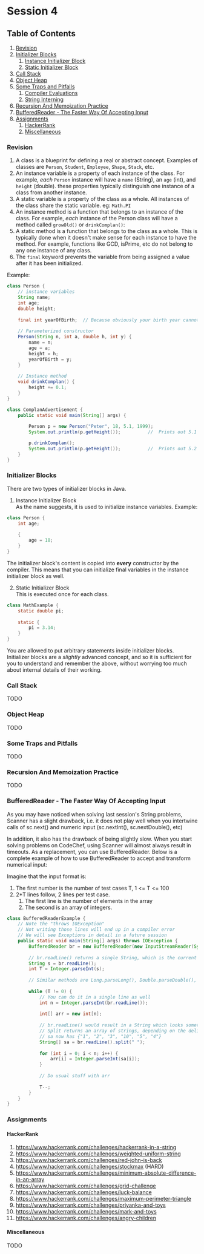 # Session 4

## Table of Contents
1. [Revision](#session3-revise)
2. [Initializer Blocks](#initializer)
    1. [Instance Initializer Block](#instance-initializer)
    2. [Static Initializer Block](#static-initializer)
2. [Call Stack](#call-stack)
3. [Object Heap](#object-heap)
4. [Some Traps and Pitfalls](#traps)
	1. [Compiler Evaluations](#compiler)
	2. [String Interning](#string-intern)
5. [Recursion And Memoization Practice](#recursion)
6. [BufferedReader - The Faster Way Of Accepting Input](#buffered-reader)
6. [Assignments](#assignments)
    1. [HackerRank](#hackerrank)
    2. [Miscellaneous](#miscellaneous)

### <a name="session3-revise"></a>Revision

1. A class is a blueprint for defining a real or abstract concept. Examples of classes are `Person`, `Student`, `Employee`, `Shape`, `Stack`, etc.
2. An instance variable is a property of each instance of the class. For example, _each_ `Person` instance will have a `name` (String), an `age` (int), and `height` (double). these properties typically distinguish one instance of a class from another instance.
3. A static variable is a property of the class as a whole. All instances of the class share the static variable. eg: `Math.PI`
4. An instance method is a function that belongs to an instance of the class. For example, _each_ instance of the Person class will have a method called `growOld()` or `drinkComplan()`:
5. A static method is a function that belongs to the class as a whole. This is typically done when it doesn't make sense for each instance to have the method. For example, functions like GCD, isPrime, etc do not belong to any one instance of any class.
6. The `final` keyword prevents the variable from being assigned a value after it has been initialized.

Example:

```java
class Person {
	// instance variables
	String name;
	int age;
	double height;
	
	final int yearOfBirth;	// Because obviously your birth year cannot change
	
	// Parameterized constructor
	Person(String n, int a, double h, int y) {
		name = n;
		age = a;
		height = h;
		yearOfBirth = y;
	}
	
	// Instance method
	void drinkComplan() {
		height += 0.1;
	}
}

class ComplanAdvertisement {
	public static void main(String[] args) {
	
		Person p = new Person("Peter", 18, 5.1, 1999);
		System.out.println(p.getHeight());			//	Prints out 5.1

		p.drinkComplan();
		System.out.println(p.getHeight());			//	Prints out 5.2
	}
}
```

### <a name="initializer"></a>Initializer Blocks
There are two types of initializer blocks in Java.

1. Instance Initializer Block  
As the name suggests, it is used to initialize instance variables.
Example:

```java
class Person {
	int age;
	
	{
		age = 18;
	}
}
```

The initializer block's content is copied into **every** constructor by the compiler. This means that you can initialize final variables in the instance initializer block as well. 

2. Static Initializer Block  
This is executed once for each class.

```java
class MathExample {
	static double pi;
	
	static {
		pi = 3.14;
	}
}
```

You are allowed to put arbitrary statements inside initializer blocks.
Initializer blocks are a _slightly_ advanced concept, and so it is sufficient for you to understand and remember the above, without worrying too much about internal details of their working.

### <a name="call-stack"></a>Call Stack

TODO

### <a name="object-heap"></a>Object Heap

TODO

### <a name="traps"></a>Some Traps and Pitfalls

TODO

### <a name="recursion"></a>Recursion And Memoization Practice

TODO

### <a name="buffered-reader"></a>BufferedReader - The Faster Way Of Accepting Input

As you may have noticed when solving last session's String problems, Scanner has a slight drawback, i.e. it does not play well when you intertwine calls of sc.next() and numeric input (sc.nextInt(), sc.nextDouble(), etc)  

In addition, it also has the drawback of being slightly slow. When you start solving problems on CodeChef, using Scanner will almost always result in timeouts. As a replacement, you can use BufferedReader. Below is a complete example of how to use BufferedReader to accept and transform numerical input:

Imagine that the input format is:  
1. The first number is the number of test cases T, 1 <= T <= 100
2. 2*T lines follow, 2 lines per test case.  
	1. The first line is the number of elements in the array
	2. The second is an array of integers.

```java
class BufferedReaderExample {
	// Note the "throws IOException"
	// Not writing those lines will end up in a compiler error
	// We will see Exceptions in detail in a future session
	public static void main(String[] args) throws IOException {
		BufferedReader br = new BufferedReader(new InputStreamReader(System.in));
		
		// br.readLine() returns a single String, which is the current line of input
		String s = br.readLine();
		int T = Integer.parseInt(s);	
		
		// Similar methods are Long.parseLong(), Double.parseDouble(), etc
		
		while (T != 0) {
			// You can do it in a single line as well
			int n = Integer.parseInt(br.readLine());
			
			int[] arr = new int[n];
			
			// br.readLine() would result in a String which looks something like "1 2 3 10 5 4"
			// Split returns an array of strings, depending on the delimiter, which is mostly a space
			// sa now has {"1", "2", "3", "10", "5", "4"}
			String[] sa = br.readLine().split(" ");
			
			for (int i = 0; i < n; i++) {
				arr[i] = Integer.parseInt(sa[i]);
			}
			
			// Do usual stuff with arr
			
			T--;
		}
	}
}
```

### <a name="assignments"></a>Assignments 

#### <a name="hackerrank"></a>HackerRank
1.	https://www.hackerrank.com/challenges/hackerrank-in-a-string  
2.	https://www.hackerrank.com/challenges/weighted-uniform-string  
3.	https://www.hackerrank.com/challenges/red-john-is-back  
4.	https://www.hackerrank.com/challenges/stockmax (HARD)  
5.	https://www.hackerrank.com/challenges/minimum-absolute-difference-in-an-array  
6.	https://www.hackerrank.com/challenges/grid-challenge  
7.	https://www.hackerrank.com/challenges/luck-balance  
8.	https://www.hackerrank.com/challenges/maximum-perimeter-triangle  
9.	https://www.hackerrank.com/challenges/priyanka-and-toys  
10.	https://www.hackerrank.com/challenges/mark-and-toys  
11.	https://www.hackerrank.com/challenges/angry-children

#### <a name="miscellaneous"></a>Miscellaneous
TODO
